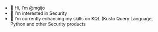 - 👋 Hi, I’m @mgijo
- 👀 I’m interested in Security
- 🌱 I’m currently enhancing my skills on KQL (Kusto Query Language, Python and other Security products

<!---
//- 💞️ I’m looking to collaborate on ...
//- 📫 How to reach me ...

mgijo/mgijo is a ✨ special ✨ repository because its `README.md` (this file) appears on your GitHub profile.
You can click the Preview link to take a look at your changes.
--->
